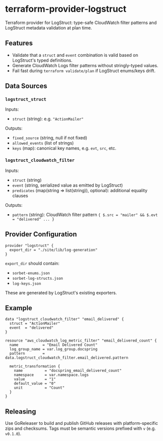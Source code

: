 # terraform-provider-logstruct

Terraform provider for LogStruct: type-safe CloudWatch filter patterns and LogStruct metadata validation at plan time.

## Features

- Validate that a `struct` and `event` combination is valid based on LogStruct's typed definitions.
- Generate CloudWatch Logs filter patterns without stringly-typed values.
- Fail fast during `terraform validate/plan` if LogStruct enums/keys drift.

## Data Sources

### `logstruct_struct`

Inputs:

- `struct` (string): e.g. `"ActionMailer"`

Outputs:

- `fixed_source` (string, null if not fixed)
- `allowed_events` (list of strings)
- `keys` (map): canonical key names, e.g. `evt`, `src`, etc.

### `logstruct_cloudwatch_filter`

Inputs:

- `struct` (string)
- `event` (string, serialized value as emitted by LogStruct)
- `predicates` (map(string => list(string)), optional): additional equality clauses

Outputs:

- `pattern` (string): CloudWatch filter pattern `{ $.src = "mailer" && $.evt = "delivered" ... }`

## Provider Configuration

```hcl
provider "logstruct" {
  export_dir = "./site/lib/log-generation"
}
```

`export_dir` should contain:

- `sorbet-enums.json`
- `sorbet-log-structs.json`
- `log-keys.json`

These are generated by LogStruct's existing exporters.

## Example

```hcl
data "logstruct_cloudwatch_filter" "email_delivered" {
  struct = "ActionMailer"
  event  = "delivered"
}

resource "aws_cloudwatch_log_metric_filter" "email_delivered_count" {
  name           = "Email Delivered Count"
  log_group_name = var.log_group.docspring
  pattern        = data.logstruct_cloudwatch_filter.email_delivered.pattern

  metric_transformation {
    name          = "docspring_email_delivered_count"
    namespace     = var.namespace.logs
    value         = "1"
    default_value = "0"
    unit          = "Count"
  }
}
```

## Releasing

Use GoReleaser to build and publish GitHub releases with platform-specific zips and checksums. Tags must be semantic versions prefixed with `v` (e.g. `v0.1.0`).


